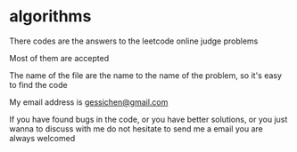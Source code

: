 algorithms
==========

There codes are the answers to the leetcode online judge problems

Most of them are accepted

The name of the file are the name to the name of the problem, so it's easy to find the code

My email address is gessichen@gmail.com

If you have found bugs in the code, or you have better solutions, or you just wanna to discuss with me 
do not hesitate to send me a email
you are always welcomed
